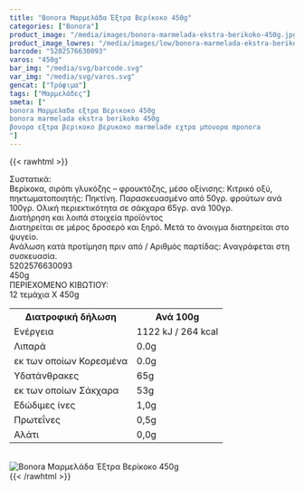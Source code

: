 ```yaml
---
title: "Bonora Μαρμελάδα Έξτρα Βερίκοκο 450g"
categories: ["Bonora"]
product_image: "/media/images/bonora-marmelada-ekstra-berikoko-450g.jpg"
product_image_lowres: "/media/images/low/bonora-marmelada-ekstra-berikoko-450g.jpg"
barcode: "5202576630093"
varos: "450g"
bar_img: "/media/svg/barcode.svg"
var_img: "/media/svg/varos.svg"
gencat: ["Τρόφιμα"]
tags: ["Μαρμελάδες"]
smeta: ["
bonora Μαρμελαδα εξτρα Βερικοκο 450g
bonora marmelada ekstra berikoko 450g
βονορα εξτρα βερικοκο βερυκοκο marmelade εχτρα μπονορα mponora
"]
---
```

{{< rawhtml >}}

<div class="sload81"><div class="product"><div id="sistatika">Συστατικά:</div><div class="alltext">Βερίκοκα, σιρόπι γλυκόζης – φρουκτόζης, μέσο οξίνισης: Κιτρικό οξύ, πηκτωματοποιητής: Πηκτίνη. Παρασκευασμένο από 50γρ. φρούτων ανά 100γρ. Ολική περιεκτικότητα σε σάκχαρα 65γρ. ανά 100γρ.</div><div id="loipa">Διατήρηση και λοιπά στοιχεία προϊόντος</div><div class="alltext">Διατηρείται σε μέρος δροσερό και ξηρό. Μετά το άνοιγμα διατηρείται στο ψυγείο.<br>Ανάλωση κατά προτίμηση πριν από / Aριθμός παρτίδας: Aναγράφεται στη συσκευασία.</div><div id="barcode"><div id="barimage1"></div><span id="bartext">5202576630093</span></div><div id="varos"><div id="varosimage1"></div><span id="varostext">450g</span></div><div id="kivotio">ΠΕΡΙΕΧΟΜΕΝΟ ΚΙΒΩΤΙΟΥ:<br>12 τεμάχια Χ 450g</div><div class="tabout"><table id="diatable"><tbody><tr><th>Διατροφική δήλωση</th><th>Ανά 100g</th></tr><tr><td class="texr2">Ενέργεια</td><td class="texr">1122 kJ / 264 kcal</td></tr><tr><td class="texr2">Λιπαρά</td><td class="texr">0.0g</td></tr><tr><td class="gray">εκ των οποίων Κορεσµένα</td><td class="gray2">0.0g</td></tr><tr><td class="texr2">Yδατάνθρακες</td><td class="texr">65g</td></tr><tr><td class="gray">εκ των οποίων Σάκχαρα</td><td class="gray2">53g</td></tr><tr><td class="texr2">Eδώδιμες ίνες</td><td class="texr">1,0g</td></tr><tr><td class="texr2">Πρωτεΐνες</td><td class="texr">0,5g</td></tr><tr><td class="texr2">Αλάτι</td><td class="texr">0,0g</td></tr></tbody></table></div><br><div class="pimg"><img alt="Bonora Μαρμελάδα Έξτρα Βερίκοκο 450g" title="Bonora Μαρμελάδα Έξτρα Βερίκοκο 450g" src="/media/images/bonora-marmelada-ekstra-berikoko-450g.jpg"></div></div></div>
{{< /rawhtml >}}


